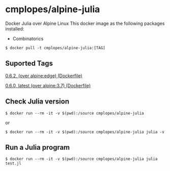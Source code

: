 # cmplopes/alpine-julia
Docker Julia over Alpine Linux
This docker image as the following packages installed:
- Combinatorics

```
$ docker pull -t cmplopes/alpine-julia:[TAG]
```

## Suported Tags

[0.6.2, (over alpine:edge) (Dockerfile)](https://github.com/cmplopes/alpine-julia/blob/master/0.6.2/Dockerfile)

[0.6.0, latest (over alpine:3.7) (Dockerfile)](https://github.com/cmplopes/alpine-julia/blob/master/0.6.0/Dockerfile)

## Check Julia version
```
$ docker run --rm -it -v $(pwd):/source cmplopes/alpine-julia
```
or
```
$ docker run --rm -it -v $(pwd):/source cmplopes/alpine-julia julia -v
```

## Run a Julia program
```
$ docker run --rm -it -v $(pwd):/source cmplopes/alpine-julia julia test.jl
```
